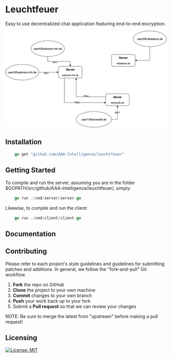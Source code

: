 # Leuchtfeuer

Easy to use decentralized chat application featuring end-to-end encryption. 

<img src="./pictures/leuchtfeuer_concept.png"/>

## Installation

```go
    go get "github.com/AAA-Intelligence/leuchtfeuer"
```

## Getting Started

To compile and run the server, assuming you are in the folder $GOPATH/src/github/AAA-intelligence/leuchtfeuer/, simply:

```go
    go run ./cmd/server/server.go
```

Likewise, to compile and run the client:

```go
    go run ./cmd/client/client.go
```

## Documentation

## Contributing

Please refer to each project's style guidelines and guidelines for submitting patches and additions. In general, we follow the "fork-and-pull" Git workflow.

 1. **Fork** the repo on GitHub
 2. **Clone** the project to your own machine
 3. **Commit** changes to your own branch
 4. **Push** your work back up to your fork
 5. Submit a **Pull request** so that we can review your changes

NOTE: Be sure to merge the latest from "upstream" before making a pull request!

## Licensing

[![License: MIT](https://img.shields.io/badge/License-MIT-yellow.svg)](https://github.com/AAA-Intelligence/leuchtfeuer/LICENSE)

